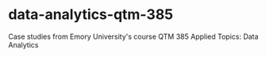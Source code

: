# data-analytics-qtm-385
Case studies from Emory University's course QTM 385 Applied Topics: Data Analytics
